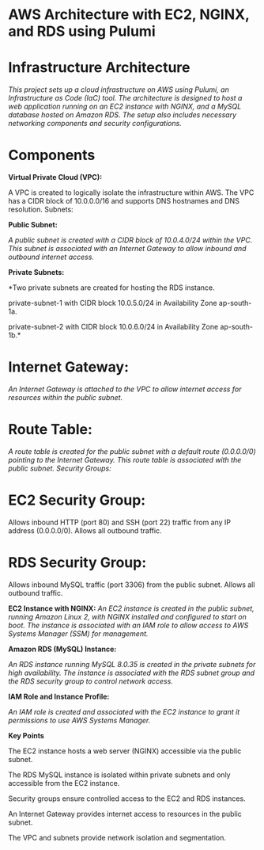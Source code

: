 <h1>
   AWS Architecture with EC2, NGINX, and RDS using Pulumi
</h1>

# Infrastructure Architecture
*This project sets up a cloud infrastructure on AWS using Pulumi, an Infrastructure as Code (IaC) tool. The architecture is designed to host a web application running on an EC2 instance with NGINX, and a MySQL database hosted on Amazon RDS. The setup also includes necessary networking components and security configurations.*

# Components
**Virtual Private Cloud (VPC):**

A VPC is created to logically isolate the infrastructure within AWS. The VPC has a CIDR block of 10.0.0.0/16 and supports DNS hostnames and DNS resolution.
Subnets:

**Public Subnet:**

*A public subnet is created with a CIDR block of 10.0.4.0/24 within the VPC. This subnet is associated with an Internet Gateway to allow inbound and outbound internet access.*

**Private Subnets:**

*Two private subnets are created for hosting the RDS instance.

private-subnet-1 with CIDR block 10.0.5.0/24 in Availability Zone ap-south-1a.

private-subnet-2 with CIDR block 10.0.6.0/24 in Availability Zone ap-south-1b.*

# Internet Gateway:
*An Internet Gateway is attached to the VPC to allow internet access for resources within the public subnet.*

# Route Table:
*A route table is created for the public subnet with a default route (0.0.0.0/0) pointing to the Internet Gateway. This route table is associated with the public subnet.
Security Groups:*

# EC2 Security Group:
Allows inbound HTTP (port 80) and SSH (port 22) traffic from any IP address (0.0.0.0/0).
Allows all outbound traffic.

# RDS Security Group:
Allows inbound MySQL traffic (port 3306) from the public subnet.
Allows all outbound traffic.

**EC2 Instance with NGINX:**
*An EC2 instance is created in the public subnet, running Amazon Linux 2, with NGINX installed and configured to start on boot.
The instance is associated with an IAM role to allow access to AWS Systems Manager (SSM) for management.*

**Amazon RDS (MySQL) Instance:**

*An RDS instance running MySQL 8.0.35 is created in the private subnets for high availability.
The instance is associated with the RDS subnet group and the RDS security group to control network access.*

**IAM Role and Instance Profile:**

*An IAM role is created and associated with the EC2 instance to grant it permissions to use AWS Systems Manager.*
 
**Key Points**

The EC2 instance hosts a web server (NGINX) accessible via the public subnet.

The RDS MySQL instance is isolated within private subnets and only accessible from the EC2 instance.

Security groups ensure controlled access to the EC2 and RDS instances.

An Internet Gateway provides internet access to resources in the public subnet.

The VPC and subnets provide network isolation and segmentation.
